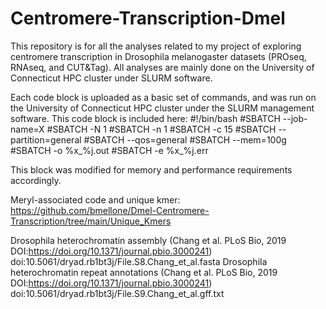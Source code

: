# Centromere-Transcription-Dmel

This repository is for all the analyses related to my project of exploring centromere transcription in Drosophila melanogaster datasets (PROseq, RNAseq, and CUT&Tag). All analyses are mainly done on the University of Connecticut HPC cluster under SLURM software.

Each code block is uploaded as a basic set of commands, and was run on the University of Connecticut HPC cluster under the SLURM management software. This code block is included here: 
#!/bin/bash 
#SBATCH --job-name=X 
#SBATCH -N 1 
#SBATCH -n 1 
#SBATCH -c 15 
#SBATCH --partition=general 
#SBATCH --qos=general 
#SBATCH --mem=100g 
#SBATCH -o %x_%j.out 
#SBATCH -e %x_%j.err 

This block was modified for memory and performance requirements accordingly.

Meryl-associated code and unique kmer: https://github.com/bmellone/Dmel-Centromere-Transcription/tree/main/Unique_Kmers

Drosophila heterochromatin assembly (Chang et al. PLoS Bio, 2019 DOI:https://doi.org/10.1371/journal.pbio.3000241) doi:10.5061/dryad.rb1bt3j/File.S8.Chang_et_al.fasta Drosophila heterochromatin repeat annotations (Chang et al. PLoS Bio, 2019 DOI:https://doi.org/10.1371/journal.pbio.3000241) doi:10.5061/dryad.rb1bt3j/File.S9.Chang_et_al.gff.txt
